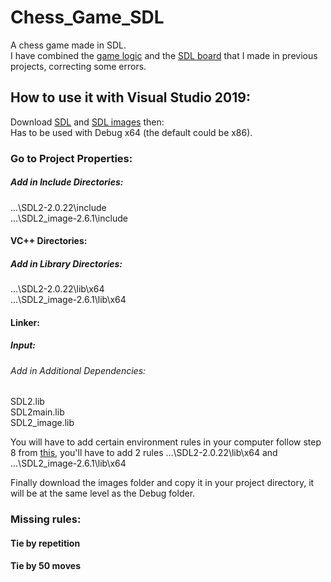 # Chess_Game_SDL
A chess game made in SDL.  
I have combined the [game logic](https://github.com/AmonRAyl/Simple-Chess "Game Logic") and the [SDL board](https://github.com/AmonRAyl/SDL_CHESS "SDL BOARD") that I made in previous projects, correcting some errors.  
  
## How to use it with Visual Studio 2019:  
Download [SDL](https://lazyfoo.net/tutorials/SDL/01_hello_SDL/index.php) and [SDL images](https://lazyfoo.net/tutorials/SDL/06_extension_libraries_and_loading_other_image_formats/index.php) then:  
Has to be used with Debug x64 (the default could be x86).    
### Go to Project Properties:  
  
##### Add in Include Directories:
\...\SDL2-2.0.22\include  
\...\SDL2_image-2.6.1\include  
#### VC++ Directories:  
##### Add in Library Directories: 
\...\SDL2-2.0.22\lib\x64  
\...\SDL2_image-2.6.1\lib\x64  
#### Linker:
##### Input:
###### Add in Additional Dependencies:
SDL2.lib  
SDL2main.lib  
SDL2_image.lib  
  
You will have to add certain environment rules in your computer follow step 8 from [this](https://lazyfoo.net/tutorials/SDL/01_hello_SDL/windows/msvc2019/index.php), you'll have to add 2 rules \...\SDL2-2.0.22\lib\x64 and \...\SDL2_image-2.6.1\lib\x64  
  
Finally download the images folder and copy it in your project directory, it will be at the same level as the Debug folder.  

### Missing rules:  
#### Tie by repetition  
#### Tie by 50 moves  
